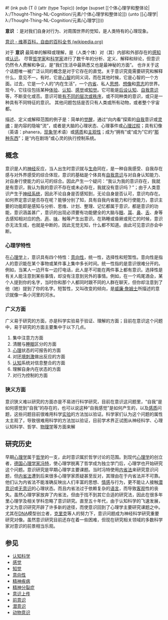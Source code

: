 #! (ink pub (T i) (attr (type Topic)) (edge (supset [[个体心理学和整体论|λ:/Thought-Thing-NL-Cognition/元素/个体心理学和整体论]]) (unto [[心理学|λ:/Thought-Thing-NL-Cognition/元素/心理学]])))



 **意识** ：是对我们自身对行为、对周围世界的觉知，是人类特有的心理现象。


[意识 - 维基百科，自由的百科全书 (wikipedia.org)](https://zh.wikipedia.org/wiki/%E6%84%8F%E8%AF%86)

对于 **意识** 最简单的解释或理解，是（人类个体）对（其）内部和外部存在的[感知](https://zh.wikipedia.org/wiki/%E6%84%9F%E6%83%85 "感情")或[认识](https://zh.wikipedia.org/wiki/%E8%AE%A4%E8%AF%86 "认识")。 尽管[哲学家](https://zh.wikipedia.org/wiki/%E5%93%B2%E5%AD%B8%E5%AE%B6 "哲学家")和[科学家](https://zh.wikipedia.org/wiki/%E7%A7%91%E5%AD%B8%E5%AE%B6 "科学家")进行了数千年的分析、定义、解释和辩论，但意识仍然令人费解和争议，是“我们生活中最熟悉又也是最神秘的方面”。 也许关于这个话题唯一被广泛认同的概念是对于它存在的直觉。关于意识究竟需要研究和解释什么，意见不一。有时，它是[心智](https://zh.wikipedia.org/wiki/%E5%BF%83%E6%99%BA "心智")的同义词，而在其他时候，它是心智的一个方面。过去，它是一个人的“内在生活”，一个[内省](https://zh.wikipedia.org/wiki/%E5%86%85%E7%9C%81 "内省")、私人[思想](https://zh.wikipedia.org/wiki/%E6%80%9D%E6%83%B3 "思想")、[想像](https://zh.wikipedia.org/wiki/%E6%83%B3%E5%83%8F "想像")和[意志](https://zh.wikipedia.org/wiki/%E6%84%8F%E5%BF%97_(%E5%BF%83%E7%90%86%E5%AD%B8) "意志 (心理学)")的世界。现今，它往往包括某种[体验](https://zh.wikipedia.org/wiki/%E9%AB%94%E9%A9%97 "体验")、[认知](https://zh.wikipedia.org/wiki/%E8%AA%8D%E7%9F%A5 "认知")、[感觉](https://zh.wikipedia.org/wiki/%E6%84%9F%E8%A6%BA "感觉")或[知觉](https://zh.wikipedia.org/wiki/%E6%84%9F%E7%9F%A5 "感知")。它可能是[后设认知](https://zh.wikipedia.org/wiki/%E5%BE%8C%E8%A8%AD%E8%AA%8D%E7%9F%A5 "后设认知")、[自我意识](https://zh.wikipedia.org/wiki/%E8%87%AA%E6%88%91%E6%84%8F%E8%AD%98_(%E5%93%B2%E5%AD%B8) "自我意识 (哲学)")等，不断变化或否。意识可能[有不同的层次或秩序](https://zh.wikipedia.org/wiki/%E6%84%8F%E8%AF%86%E7%9A%84%E9%AB%98%E9%98%B6%E7%90%86%E8%AE%BA "意识的高阶理论")，或不同种类的意识，或只是一种具有不同特征的意识。 其他问题包括是否只有人类或所有动物，或者整个宇宙都。

描述、定义或解释范围的例子是：简单的[觉醒](https://zh.wikipedia.org/wiki/%E6%B8%85%E9%86%92 "清醒")，通过“向内看”探索的[自我](https://zh.wikipedia.org/wiki/%E8%87%AA%E6%88%91 "自我")意识或[灵魂](https://zh.wikipedia.org/wiki/%E9%9D%88%E9%AD%82 "灵魂")；是内容的隐喻“流”，或者是大脑的心理状态、心理事件或[心理过程](https://zh.wikipedia.org/wiki/%E8%AA%8D%E7%9F%A5 "认知")；具有幻像（英语：phanera，[现象学](https://zh.wikipedia.org/wiki/%E7%8F%BE%E8%B1%A1%E5%AD%B8 "现象学")术语）或[感质](https://zh.wikipedia.org/wiki/%E6%84%9F%E8%B4%A8 "感质")和[主观性](https://zh.wikipedia.org/wiki/%E4%B8%BB%E8%A7%82%E6%80%A7 "主观性")；成为“拥有”或“成为”它的“[那种东西](https://zh.wikipedia.org/wiki/%E8%AE%8A%E6%88%90%E8%9D%99%E8%9D%A0%E6%9C%83%E6%80%8E%E6%A8%A3%EF%BC%9F "变成蝙蝠会怎样？")”；是“内在剧场”或心灵的执行控制系统。


## 概念

意识是人的[神经](https://zh.wikipedia.org/wiki/%E7%A5%9E%E7%BB%8F "神经")反应，当人出生时意识就与[生命](https://zh.wikipedia.org/wiki/%E7%94%9F%E5%91%BD "生命")同在，是一种自我感受、自我存在感与对外界感受的综合体现，意识的基础是个体具有[自我意识](https://zh.wikipedia.org/wiki/%E8%87%AA%E6%88%91%E6%84%8F%E8%AF%86 "自我意识")与对自身认知能力、对自身行使能力的认可的综合。因此产生一个疑问：“我认为我的意识存在，我就是有意识，我认为我的意识不存在或未必存在，我就没有意识吗？”；由于人类意识产生于[神经系统](https://zh.wikipedia.org/wiki/%E7%A5%9E%E7%BB%8F%E7%B3%BB%E7%BB%9F "神经系统")，因此不论自身是否感知到，无论自身是否认可，意识均存在。如何界定意识是否存在呢？能够分别了知，具有自我内省能力和行使能力，意识主要的功能即是感知与分析、思维、计划、整理、记忆都属于意识，都是意识的功能，意识涵盖甚广，意识的出现必须要有功能健全的大脑与[眼](https://zh.wikipedia.org/wiki/%E7%9C%BC "眼")、[耳](https://zh.wikipedia.org/wiki/%E8%80%B3 "耳")、[鼻](https://zh.wikipedia.org/wiki/%E9%BC%BB "鼻")、[舌](https://zh.wikipedia.org/wiki/%E8%88%8C "舌")、身等去感知相对应的[色](https://zh.wikipedia.org/wiki/%E8%89%B2 "色")、[声](https://zh.wikipedia.org/wiki/%E8%81%B2 "声")、[味](https://zh.wikipedia.org/wiki/%E5%91%B3 "味")、触等产生出意识。在熟睡或昏厥或死亡的时候，意识亦无法生成，也就是中断的，因此无觉无知，什么都不知道。由此可见意识亦会中断。

### 心理学特性

在[心理学](https://zh.wikipedia.org/wiki/%E5%BF%83%E7%90%86%E5%AD%A6 "心理学")上，意识具有四个特性：[意向性](https://zh.wikipedia.org/wiki/%E6%84%8F%E5%90%91%E6%80%A7 "意向性")，统一性，选择性和短暂性。意向性是指人的意识能在某个事物或某件事上集中多长时间。统一性指的是意识很难分开的。例如，当某人一边开车一边打电话，此人是不可能在两件事上都有意识。选择性是有关人能注意到某些事情，却没有注意到另外的事情。例如，在一个鸡尾酒会，某个人提到你的名字，当时你和那个人都同时跟不同的人群在聊天，但你却注意到了他（她）提到了你的名字。短暂性，又叫改变的倾向，是[威廉·詹姆士](https://zh.wikipedia.org/wiki/%E5%A8%81%E5%BB%89%C2%B7%E8%A9%B9%E5%A7%86%E5%A3%AB "威廉·詹姆士")所描述的意识就像一条小河里的河水。

### 广义方面
广义易于研究的方面，亦是科学实验易于验证、理解的方面；目前在意识这个问题中，易于研究的方面主要集中于以下几点。

1.  集中注意力方面
2.  清醒与[睡眠](https://zh.wikipedia.org/wiki/%E7%9D%A1%E7%9C%A0 "睡眠")区分的方面
3.  [心理](https://zh.wikipedia.org/wiki/%E5%BF%83%E7%90%86 "心理")状态的可报告的方面
4.  对[环境刺激](https://zh.wikipedia.org/wiki/%E7%92%B0%E5%A2%83%E5%88%BA%E6%BF%80 "环境刺激")做出反应的方面
5.  [认知](https://zh.wikipedia.org/wiki/%E8%AE%A4%E7%9F%A5 "认知")系统对信息整合的方面
6.  理解自身内在状态的方面
7.  对行为控制的方面

### 狭义方面

意识狭义难以研究的方面亦是不易进行科学研究，目前在意识这问题里，“自我”是如何感觉到“自我”的存在的，也可以说这种“自我感觉”是如何产生的，以及[感质](https://zh.wikipedia.org/wiki/%E6%84%9F%E8%B4%A8 "感质")问题，这些问题目前很难用科学[实验](https://zh.wikipedia.org/wiki/%E5%AE%9E%E9%AA%8C "实验")的方法加以验证。科学家们认为这个问题的属性太主观了，导致很难用科学的方法加以验证，目前学术界正试图从神经科学、心理认知科学、哲学、[物理学](https://zh.wikipedia.org/wiki/%E7%89%A9%E7%90%86%E5%AD%A6 "物理学")等方面来解

## 研究历史

早期[心理学](https://zh.wikipedia.org/wiki/%E5%BF%83%E7%90%86%E5%AD%A6 "心理学")属于[哲学](https://zh.wikipedia.org/wiki/%E5%93%B2%E5%AD%A6 "哲学")的一支，此时意识属於哲学讨论的范围。到现代[心理学](https://zh.wikipedia.org/wiki/%E5%BF%83%E7%90%86%E5%AD%A6 "心理学")的创立者，[德国](https://zh.wikipedia.org/wiki/%E5%BE%B7%E5%9B%BD "德国")[心理学家](https://zh.wikipedia.org/wiki/%E5%BF%83%E7%90%86%E5%AD%A6%E5%AE%B6 "心理学家")[冯特](https://zh.wikipedia.org/wiki/%E5%86%AF%E7%89%B9 "冯特")，使心理学脱离了哲学成为独立学门后，心理学也开始研究这个问题。意识研究是早期心理学主要课题。当时冯特使用[内省法](https://zh.wikipedia.org/wiki/%E5%86%85%E7%9C%81%E6%B3%95 "内省法")来研究意识问题，但[内省法](https://zh.wikipedia.org/wiki/%E5%86%85%E7%9C%81%E6%B3%95 "内省法")遭到后来很多心理学家质疑甚至反对，其理由在于内省法并不可靠。他们认为内省法不能准确反映出人们丰富的思想、[情感](https://zh.wikipedia.org/wiki/%E6%83%85%E6%84%9F "情感")与行为，更不能让人接触[潜意识](https://zh.wikipedia.org/wiki/%E6%BD%9B%E6%84%8F%E8%AD%98 "潜意识")或[无意识](https://zh.wikipedia.org/wiki/%E6%97%A0%E6%84%8F%E8%AF%86 "无意识")的心理状态。而且内省法过于依赖复杂的[语言](https://zh.wikipedia.org/wiki/%E8%AF%AD%E8%A8%80 "语言")，而导致[客观](https://zh.wikipedia.org/wiki/%E5%AE%A2%E8%A7%80 "客观")性的丧失。虽然心理学家放弃了内省法，但由于找不到其它合适的研究法，因此在很多年里心理学及相关学科忽略了意识研究。直至五十年代，由于认知科学的飞速发展，才又为意识研究开辟了许多新的途径，而使意识回到了心理学主要研究课题之中。尤其在[DNA](https://zh.wikipedia.org/wiki/DNA "DNA")模型创立者，[克里克](https://zh.wikipedia.org/wiki/%E4%BD%9B%E6%9C%97%E8%A5%BF%E6%96%AF%C2%B7%E5%85%8B%E9%87%8C%E5%85%8B "佛朗西斯·克里克")等人的努力下，意识问题成为神经科学研究重要研究对像。虽然意识研究目前还存在着一些困难，但现在研究相关领域的多数科学家对意识的前景相当乐观。

## 参见

-   [认知科学](https://zh.wikipedia.org/wiki/%E8%AE%A4%E7%9F%A5%E7%A7%91%E5%AD%A6 "认知科学")
-   [感觉](https://zh.wikipedia.org/wiki/%E6%84%9F%E8%A6%BA "感觉")
-   [知觉](https://zh.wikipedia.org/wiki/%E7%9F%A5%E8%A7%89 "知觉")
-   [意向性](https://zh.wikipedia.org/wiki/%E6%84%8F%E5%90%91%E6%80%A7 "意向性")
-   [精神疾病](https://zh.wikipedia.org/wiki/%E7%B2%BE%E7%A5%9E%E7%96%BE%E7%97%85 "精神疾病")
-   [精神分裂症](https://zh.wikipedia.org/wiki/%E7%B2%BE%E7%A5%9E%E5%88%86%E8%A3%82%E7%97%87 "精神分裂症")
-   [意识上传](https://zh.wikipedia.org/wiki/%E6%84%8F%E8%AF%86%E4%B8%8A%E4%BC%A0 "意识上传")
-   [前意识](https://zh.wikipedia.org/wiki/%E5%89%8D%E6%84%8F%E8%AF%86 "前意识")
-   [潜意识](https://zh.wikipedia.org/wiki/%E6%BD%9B%E6%84%8F%E8%AD%98 "潜意识")
-   [动物意识](https://zh.wikipedia.org/wiki/%E5%8B%95%E7%89%A9%E6%84%8F%E8%AD%98 "动物意识")